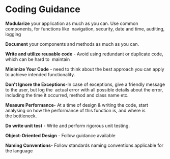 # Coding Guidance
**Modularize** your application as much as you can. Use common components, for functions like 
navigation, security, date and time, auditing, logging

**Document** your components and methods as much as you can.

**Write and utilize reusable code** - Avoid using redundant or duplicate code, which can be hard to
 maintain

**Minimize Your Code** - need to think about the best approach you can apply to achieve intended 
functionality.

**Don't Ignore the Exceptions**-In case of exceptions, give a friendly message to the user, but log the 
actual error with all possible details about the error, including the time it occurred, method and class 
name etc. 

**Measure Performance**- At a time of design & writing the code, start analysing on how the 
performance of this function is, and where is the bottleneck.

**Do write unit test** - Write and perform rigorous unit testing.

**Object-Oriented Design** - Follow guidance available

**Naming Conventions**- Follow standards naming conventions applicable for the language
